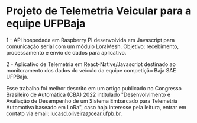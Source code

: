 # Projeto de Telemetria Veicular para a equipe UFPBaja
1 - API hospedada em Raspberry PI desenvolvida em Javascript para comunicação serial com um módulo LoraMesh. Objetivo: recebimento, processamento e envio de dados para aplicativo.

2 - Aplicativo de Telemetria em React-Native/Javascript destinado ao monitoramento dos dados do veículo da equipe competição Baja SAE UFPBaja. 

Esse trabalho foi melhor descrito em um artigo publicado no Congresso Brasileiro de Automática (CBA) 2022 intitulado "Desenvolvimento e Avaliação de Desempenho de um Sistema Embarcado para Telemetria Automotiva baseado em LoRa", caso haja interesse pela leitura, entrar em contato via email: lucasd.oliveira@cear.ufpb.br.


